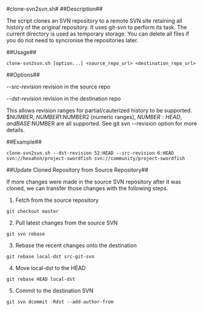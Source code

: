 #clone-svn2svn.sh#
##Description##

The script clones an SVN repository to a remote SVN site retaining all history of the original repository.
It uses git-svn to perform its task. The current directory is used as temporary storage.
You can delete all files if you do not need to syncronise the repositories later.

##Usage##

```
clone-svn2svn.sh [option...] <source_repo_url> <destination_repo_url>
```

##Options##

*--src-revision*  revision in the source repo

*--dst-revision*  revision in the destination repo

This allows revision ranges for partial/cauterized history to be supported.
$NUMBER, $NUMBER1:$NUMBER2 (numeric ranges), $NUMBER:HEAD, and BASE:$NUMBER
are all supported. See git svn --revision option for more details.

##Example##

```
clone-svn2svn.sh --dst-revision 52:HEAD --src-revision 6:HEAD svn://hexahon/project-swordfish svn://community/project-swordfish
```

##Update Cloned Repository from Source Repository##

If more changes were made in the source SVN repository after it was cloned, we can transfer those changes with the following steps.

1. Fetch from the source repository

```
git checkout master
```
	
2. Pull latest changes from the source SVN

```
git svn rebase
```

3. Rebase the recent changes onto the destination

```
git rebase local-dst src-git-svn
```

4. Move local-dst to the HEAD
	
```
git rebase HEAD local-dst
```
	
5. Commit to the destination SVN

```
git svn dcommit -Rdst --add-author-from
```
